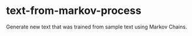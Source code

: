 # text-from-markov-process
Generate new text that was trained from sample text using Markov Chains.
